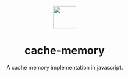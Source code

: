 <p align="center" >
  
<img src="cpu.svg" color="#24292E" width="60" height="60">

</p>

<h1 align="center">cache-memory</h1>

<p align="center">
A cache memory implementation in javascript.<br/>
</p>
